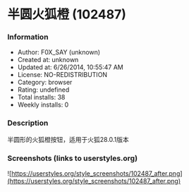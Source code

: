 # 半圆火狐橙 (102487)

### Information
- Author: F0X_SAY (unknown)
- Created at: unknown
- Updated at: 6/26/2014, 10:55:47 AM
- License: NO-REDISTRIBUTION
- Category: browser
- Rating: undefined
- Total installs: 38
- Weekly installs: 0


### Description
半圆形的火狐橙按钮，适用于火狐28.0.1版本


### Screenshots (links to userstyles.org)
![https://userstyles.org/style_screenshots/102487_after.png](https://userstyles.org/style_screenshots/102487_after.png)



